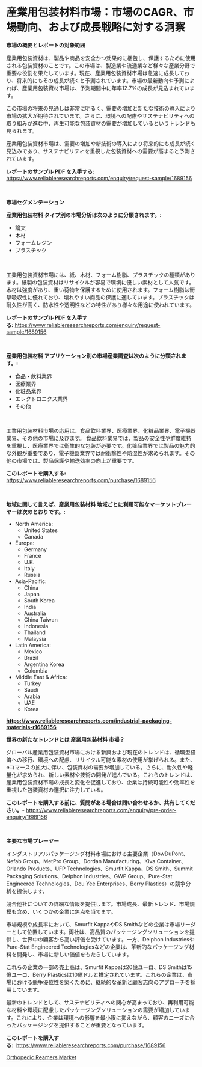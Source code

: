 <p><h1>産業用包装材料市場：市場のCAGR、市場動向、および成長戦略に対する洞察</h1></p><p><strong>市場の概要とレポートの対象範囲</strong></p>
<p><p>産業用包装資材は、製品や商品を安全かつ効果的に梱包し、保護するために使用される包装資材のことです。この市場は、製造業や流通業など様々な産業分野で重要な役割を果たしています。現在、産業用包装資材市場は急速に成長しており、将来的にもその成長が続くと予測されています。市場の最新動向や予測によれば、産業用包装資材市場は、予測期間中に年率12.7%の成長が見込まれています。</p><p>この市場の将来の見通しは非常に明るく、需要の増加と新たな技術の導入により市場の拡大が期待されています。さらに、環境への配慮やサステナビリティへの取り組みが進む中、再生可能な包装資材の需要が増加しているというトレンドも見られます。</p><p>産業用包装資材市場は、需要の増加や新技術の導入により将来的にも成長が続く見込みであり、サステナビリティを重視した包装資材への需要が高まると予測されています。</p></p>
<p><strong>レポートのサンプル PDF を入手する:</strong> <a href="https://www.reliableresearchreports.com/enquiry/request-sample/1689156">https://www.reliableresearchreports.com/enquiry/request-sample/1689156</a></p>
<p>&nbsp;</p>
<p><strong>市場セグメンテーション</strong></p>
<p><strong>産業用包装材料 タイプ別の市場分析は次のように分類されます。:</strong></p>
<p><ul><li>論文</li><li>木材</li><li>フォームレジン</li><li>プラスチック</li></ul></p>
<p>&nbsp;</p>
<p><p>工業用包装資材市場には、紙、木材、フォーム樹脂、プラスチックの種類があります。紙製の包装資材はリサイクルが容易で環境に優しい素材として人気です。木材は強度があり、重い荷物を保護するために使用されます。フォーム樹脂は衝撃吸収性に優れており、壊れやすい商品の保護に適しています。プラスチックは耐久性が高く、防水性や透明性などの特性があり様々な用途に使われています。</p></p>
<p><strong>レポートのサンプル PDF を入手する:</strong>&nbsp;<a href="https://www.reliableresearchreports.com/enquiry/request-sample/1689156">https://www.reliableresearchreports.com/enquiry/request-sample/1689156</a></p>
<p>&nbsp;</p>
<p><strong> 産業用包装材料 アプリケーション別の市場産業調査は次のように分類されます。:</strong></p>
<p><ul><li>食品・飲料業界</li><li>医療業界</li><li>化粧品業界</li><li>エレクトロニクス業界</li><li>その他</li></ul></p>
<p>&nbsp;</p>
<p><p>工業用包装材料市場の応用は、食品飲料業界、医療業界、化粧品業界、電子機器業界、その他の市場に及びます。 食品飲料業界では、製品の安全性や鮮度維持を重視し、医療業界では衛生的な包装が必要です。化粧品業界では製品の魅力的な外観が重要であり、電子機器業界では耐衝撃性や防湿性が求められます。その他の市場では、製品保護や輸送効率の向上が重要です。</p></p>
<p><strong>このレポートを購入する:</strong>&nbsp; <a href="https://www.reliableresearchreports.com/purchase/1689156">https://www.reliableresearchreports.com/purchase/1689156</a></p>
<p>&nbsp;</p>
<p><strong>地域に関して言えば、産業用包装材料 地域ごとに利用可能なマーケットプレーヤーは次のとおりです。:</strong></p>
<p><ul>
    <li>
        North America:
        <ul>
            <li>United States</li>
            <li>Canada</li>
        </ul>
    </li>
    <li>
        Europe:
        <ul>
            <li>Germany</li>
            <li>France</li>
            <li>U.K.</li>
            <li>Italy</li>
            <li>Russia</li>
        </ul>
    </li>
    <li>
        Asia-Pacific:
        <ul>
            <li>China</li>
            <li>Japan</li>
            <li>South Korea</li>
            <li>India</li>
            <li>Australia</li>
            <li>China Taiwan</li>
            <li>Indonesia</li>
            <li>Thailand</li>
            <li>Malaysia</li>
        </ul>
    </li>
    <li>
        Latin America:
        <ul>
            <li>Mexico</li>
            <li>Brazil</li>
            <li>Argentina Korea</li>
            <li>Colombia</li>
        </ul>
    </li>
    <li>
        Middle East & Africa:
        <ul>
            <li>Turkey</li>
            <li>Saudi</li>
            <li>Arabia</li>
            <li>UAE</li>
            <li>Korea</li>
        </ul>
    </li>
    </ul></p>
<p><strong><a href="https://www.reliableresearchreports.com/industrial-packaging-materials-r1689156">https://www.reliableresearchreports.com/industrial-packaging-materials-r1689156</a></strong>&nbsp;</p>
<p><strong>世界の新たなトレンドとは 産業用包装材料 市場？</strong></p>
<p><p>グローバル産業用包装資材市場における新興および現在のトレンドは、循環型経済への移行、環境への配慮、リサイクル可能な素材の使用が挙げられる。また、eコマースの拡大に伴い、包装資材の需要が増加している。さらに、耐久性や軽量化が求められ、新しい素材や技術の開発が進んでいる。これらのトレンドは、産業用包装資材市場の成長と変化を促進しており、企業は持続可能性や効率性を重視した包装資材の選択に注力している。</p></p>
<p><strong>このレポートを購入する前に、質問がある場合は問い合わせるか、共有してください。</strong>- <a href="https://www.reliableresearchreports.com/enquiry/pre-order-enquiry/1689156">https://www.reliableresearchreports.com/enquiry/pre-order-enquiry/1689156</a></p>
<p>&nbsp;</p>
<p><strong>主要な市場プレーヤー</strong></p>
<p><p>インダストリアルパッケージング材料市場における主要企業（DowDuPont、Nefab Group、MetPro Group、Dordan Manufacturing、Kiva Container、Orlando Products、UFP Technologies、Smurfit Kappa、DS Smith、Summit Packaging Solutions、Delphon Industries、GWP Group、Pure-Stat Engineered Technologies、Dou Yee Enterprises、Berry Plastics）の競争分析を提供します。</p><p>競合他社についての詳細な情報を提供します。市場成長、最新トレンド、市場規模も含め、いくつかの企業に焦点を当てます。</p><p>市場規模や成長率において、Smurfit KappaやDS Smithなどの企業は市場リーダーとして位置しています。両社は、高品質のパッケージングソリューションを提供し、世界中の顧客から高い評価を受けています。一方、Delphon IndustriesやPure-Stat Engineered Technologiesなどの企業は、革新的なパッケージング材料を開発し、市場に新しい価値をもたらしています。</p><p>これらの企業の一部の売上高は、Smurfit Kappaは20億ユーロ、DS Smithは15億ユーロ、Berry Plasticsは10億ドルと推定されています。これらの企業は、市場における競争優位性を築くために、継続的な革新と顧客志向のアプローチを採用しています。</p><p>最新のトレンドとして、サステナビリティへの関心が高まっており、再利用可能な材料や環境に配慮したパッケージングソリューションの需要が増加しています。これにより、企業は環境への影響を最小限に抑えながら、顧客のニーズに合ったパッケージングを提供することが重要となっています。</p></p>
<p><strong>このレポートを購入する:</strong>&nbsp;&nbsp;<a href="https://www.reliableresearchreports.com/purchase/1689156">https://www.reliableresearchreports.com/purchase/1689156</a></p>
<p><p><a href="https://cedar-agate-3da.notion.site/Orthopedic-Reamers-Market-Size-Market-Outlook-and-Market-Forecast-2024-to-2031-7ed8c7e7e6644839a17e981b420f7c53">Orthopedic Reamers Market</a></p></p>